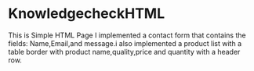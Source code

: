 # KnowledgecheckHTML
This is Simple HTML Page 
I implemented a contact form that contains the fields: Name,Email,and message.i also implemented a product list with a table border with product name,quality,price and quantity with a header row.
